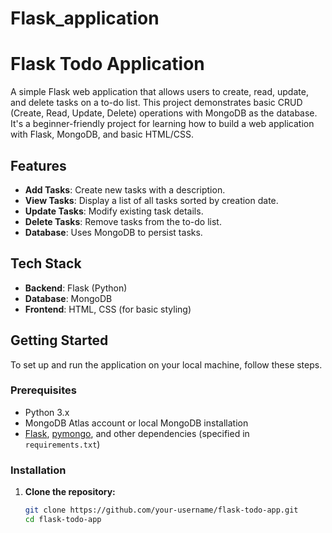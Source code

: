 # Flask_application

# Flask Todo Application

A simple Flask web application that allows users to create, read, update, and delete tasks on a to-do list. This project demonstrates basic CRUD (Create, Read, Update, Delete) operations with MongoDB as the database. It's a beginner-friendly project for learning how to build a web application with Flask, MongoDB, and basic HTML/CSS.

## Features

- **Add Tasks**: Create new tasks with a description.
- **View Tasks**: Display a list of all tasks sorted by creation date.
- **Update Tasks**: Modify existing task details.
- **Delete Tasks**: Remove tasks from the to-do list.
- **Database**: Uses MongoDB to persist tasks.

## Tech Stack

- **Backend**: Flask (Python)
- **Database**: MongoDB
- **Frontend**: HTML, CSS (for basic styling)

## Getting Started

To set up and run the application on your local machine, follow these steps.

### Prerequisites

- Python 3.x
- MongoDB Atlas account or local MongoDB installation
- [Flask](https://flask.palletsprojects.com/), [pymongo](https://pymongo.readthedocs.io/), and other dependencies (specified in `requirements.txt`)

### Installation

1. **Clone the repository:**

   ```bash
   git clone https://github.com/your-username/flask-todo-app.git
   cd flask-todo-app
